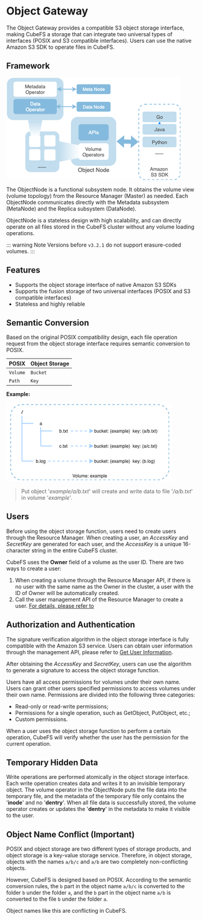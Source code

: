 # Object Gateway

The Object Gateway provides a compatible S3 object storage interface, making CubeFS a storage that can integrate two universal types of interfaces (POSIX and S3 compatible interfaces). Users can use the native Amazon S3 SDK to operate files in CubeFS.

## Framework

![image](./pic/cfs-object-subsystem-structure.png)

The ObjectNode is a functional subsystem node. It obtains the volume view (volume topology) from the Resource Manager (Master) as needed. Each ObjectNode communicates directly with the Metadata subsystem (MetaNode) and the Replica subsystem (DataNode).

ObjectNode is a stateless design with high scalability, and can directly operate on all files stored in the CubeFS cluster without any volume loading operations.

::: warning Note
Versions before `v3.2.1` do not support erasure-coded volumes.
:::

## Features

- Supports the object storage interface of native Amazon S3 SDKs
- Supports the fusion storage of two universal interfaces (POSIX and S3 compatible interfaces)
- Stateless and highly reliable

## Semantic Conversion

Based on the original POSIX compatibility design, each file operation request from the object storage interface requires semantic conversion to POSIX.

| POSIX    | Object Storage |
|----------|----------------|
| `Volume` | `Bucket`       |
| `Path`   | `Key`          |

**Example:**

![image](./pic/cfs-object-subsystem-semantic.png)

> Put object \'*example/a/b.txt*\' will create and write data to file
> \'*/a/b.txt*\' in volume \'*example*\'.

## Users

Before using the object storage function, users need to create users through the Resource Manager. When creating a user, an *AccessKey* and *SecretKey* are generated for each user, and the *AccessKey* is a unique 16-character string in the entire CubeFS cluster.

CubeFS uses the **Owner** field of a volume as the user ID. There are two ways to create a user:

1. When creating a volume through the Resource Manager API, if there is no user with the same name as the Owner in the cluster, a user with the ID of Owner will be automatically created.
2. Call the user management API of the Resource Manager to create a user. [For details, please refer to](../dev-guide/admin-api/master/user.md)

## Authorization and Authentication

The signature verification algorithm in the object storage interface is fully compatible with the Amazon S3 service. Users can obtain user information through the management API, please refer to [Get User Information](../dev-guide/admin-api/master/user.md).

After obtaining the *AccessKey* and *SecretKey*, users can use the algorithm to generate a signature to access the object storage function.

Users have all access permissions for volumes under their own name. Users can grant other users specified permissions to access volumes under their own name. Permissions are divided into the following three categories:

- Read-only or read-write permissions;
- Permissions for a single operation, such as GetObject, PutObject, etc.;
- Custom permissions.

When a user uses the object storage function to perform a certain operation, CubeFS will verify whether the user has the permission for the current operation.

## Temporary Hidden Data

Write operations are performed atomically in the object storage interface. Each write operation creates data and writes it to an invisible temporary object. The volume operator in the ObjectNode puts the file data into the temporary file, and the metadata of the temporary file only contains the '**inode**' and no '**dentry**'. When all file data is successfully stored, the volume operator creates or updates the '**dentry**' in the metadata to make it visible to the user.

## Object Name Conflict (Important)

POSIX and object storage are two different types of storage products, and object storage is a key-value storage service. Therefore, in object storage, objects with the names `a/b/c` and `a/b` are two completely non-conflicting objects.

However, CubeFS is designed based on POSIX. According to the semantic conversion rules, the `b` part in the object name `a/b/c` is converted to the folder `b` under the folder `a`, and the `b` part in the object name `a/b` is converted to the file `b` under the folder `a`.

Object names like this are conflicting in CubeFS.